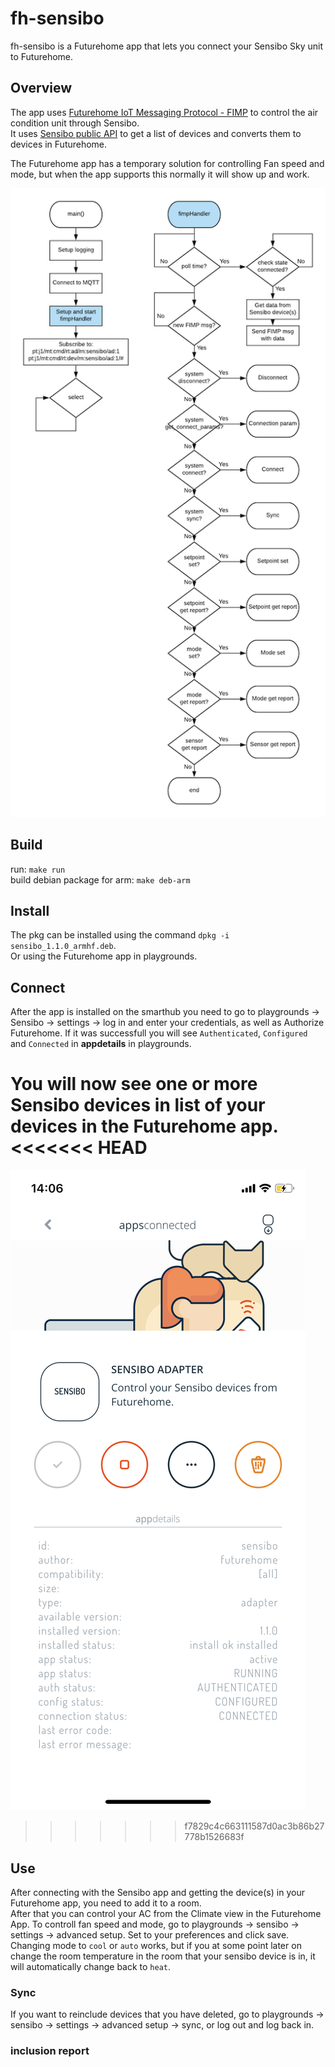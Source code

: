 # fh-sensibo

fh-sensibo is a Futurehome app that lets you connect your Sensibo Sky unit to Futurehome. 

## Overview
The app uses [Futurehome IoT Messaging Protocol - FIMP](https://github.com/futurehomeno/fimp-api) to control the air condition unit through Sensibo.  
It uses [Sensibo public API](https://sensibo.github.io/) to get a list of devices and converts them to devices in Futurehome.

The Futurehome app has a temporary solution for controlling Fan speed and mode, but when the app supports this normally it will show up and work. 

![](images/fh-sensibo_flow.png)

## Build
run: `make run`   
build debian package for arm: `make deb-arm`

## Install
The pkg can be installed using the command `dpkg -i sensibo_1.1.0_armhf.deb`.  
Or using the Futurehome app in playgrounds. 

## Connect
After the app is installed on the smarthub you need to go to playgrounds -> Sensibo -> settings -> log in and enter your credentials, as well as Authorize Futurehome.
If it was successfull you will see `Authenticated`, `Configured` and `Connected` in **appdetails** in playgrounds. 

You will now see one or more Sensibo devices in list of your devices in the Futurehome app.
<<<<<<< HEAD
=======

![](images/connected.png)
>>>>>>> f7829c4c663111587d0ac3b86b27778b1526683f

## Use
After connecting with the Sensibo app and getting the device(s) in your Futurehome app, you need to add it to a room.  
After that you can control your AC from the Climate view in the Futurehome App.
To controll fan speed and mode, go to playgrounds -> sensibo -> settings -> advanced setup. Set to your preferences and click save. 
Changing mode to `cool` or `auto` works, but if you at some point later on change the room temperature in the room that your sensibo device is in, it will automatically change back to `heat`.


### Sync

If you want to reinclude devices that you have deleted, go to playgrounds -> sensibo -> settings -> advanced setup -> sync, or log out and log back in. 

### inclusion report
